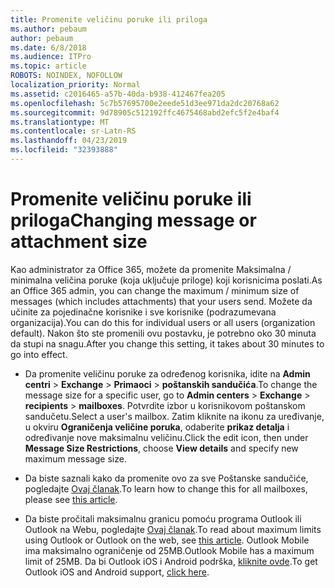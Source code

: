```yaml
---
title: Promenite veličinu poruke ili priloga
ms.author: pebaum
author: pebaum
ms.date: 6/8/2018
ms.audience: ITPro
ms.topic: article
ROBOTS: NOINDEX, NOFOLLOW
localization_priority: Normal
ms.assetid: c2016465-a57b-40da-b938-412467fea205
ms.openlocfilehash: 5c7b57695700e2eede51d3ee971da2dc20768a62
ms.sourcegitcommit: 9d78905c512192ffc4675468abd2efc5f2e4baf4
ms.translationtype: MT
ms.contentlocale: sr-Latn-RS
ms.lasthandoff: 04/23/2019
ms.locfileid: "32393888"
---
```

# <a name="changing-message-or-attachment-size"></a><span data-ttu-id="57713-102">Promenite veličinu poruke ili priloga</span><span class="sxs-lookup"><span data-stu-id="57713-102">Changing message or attachment size</span></span>

<span data-ttu-id="57713-103">Kao administrator za Office 365, možete da promenite Maksimalna / minimalna veličina poruke (koja uključuje priloge) koji korisnicima poslati.</span><span class="sxs-lookup"><span data-stu-id="57713-103">As an Office 365 admin, you can change the maximum / minimum size of messages (which includes attachments) that your users send.</span></span> <span data-ttu-id="57713-104">Možete da učinite za pojedinačne korisnike i sve korisnike (podrazumevana organizacija).</span><span class="sxs-lookup"><span data-stu-id="57713-104">You can do this for individual users or all users (organization default).</span></span> <span data-ttu-id="57713-105">Nakon što ste promenili ovu postavku, je potrebno oko 30 minuta da stupi na snagu.</span><span class="sxs-lookup"><span data-stu-id="57713-105">After you change this setting, it takes about 30 minutes to go into effect.</span></span>
  
- <span data-ttu-id="57713-106">Da promenite veličinu poruke za određenog korisnika, idite na **Admin centri** \> **Exchange** \> **Primaoci** \> **poštanskih sandučića**.</span><span class="sxs-lookup"><span data-stu-id="57713-106">To change the message size for a specific user, go to **Admin centers** \> **Exchange** \> **recipients** \> **mailboxes**.</span></span> <span data-ttu-id="57713-107">Potvrdite izbor u korisnikovom poštanskom sandučetu.</span><span class="sxs-lookup"><span data-stu-id="57713-107">Select a user's mailbox.</span></span> <span data-ttu-id="57713-108">Zatim kliknite na ikonu za uređivanje, u okviru **Ograničenja veličine poruka**, odaberite **prikaz detalja** i određivanje nove maksimalnu veličinu.</span><span class="sxs-lookup"><span data-stu-id="57713-108">Click the edit icon, then under **Message Size Restrictions**, choose **View details** and specify new maximum message size.</span></span> 
    
- <span data-ttu-id="57713-109">Da biste saznali kako da promenite ovo za sve Poštanske sandučiće, pogledajte [Ovaj članak](https://www.microsoft.com/microsoft-365/blog/2015/04/15/office-365-now-supports-larger-email-messages-up-to-150-mb/).</span><span class="sxs-lookup"><span data-stu-id="57713-109">To learn how to change this for all mailboxes, please see [this article](https://www.microsoft.com/microsoft-365/blog/2015/04/15/office-365-now-supports-larger-email-messages-up-to-150-mb/).</span></span>
    
- <span data-ttu-id="57713-110">Da biste pročitali maksimalnu granicu pomoću programa Outlook ili Outlook na Webu, pogledajte [Ovaj članak](https://technet.microsoft.com/library/exchange-online-limits.aspx#MessageLimits).</span><span class="sxs-lookup"><span data-stu-id="57713-110">To read about maximum limits using Outlook or Outlook on the web, see [this article](https://technet.microsoft.com/library/exchange-online-limits.aspx#MessageLimits).</span></span> <span data-ttu-id="57713-111">Outlook Mobile ima maksimalno ograničenje od 25MB.</span><span class="sxs-lookup"><span data-stu-id="57713-111">Outlook Mobile has a maximum limit of 25MB.</span></span> <span data-ttu-id="57713-112">Da bi Outlook iOS i Android podrška, [kliknite ovde](https://support.office.com/article/Get-in-app-help-for-Outlook-for-iOS-and-Android-218a22d1-9fa5-4889-b689-de1c63493243).</span><span class="sxs-lookup"><span data-stu-id="57713-112">To get Outlook iOS and Android support, [click here](https://support.office.com/article/Get-in-app-help-for-Outlook-for-iOS-and-Android-218a22d1-9fa5-4889-b689-de1c63493243).</span></span>
    

